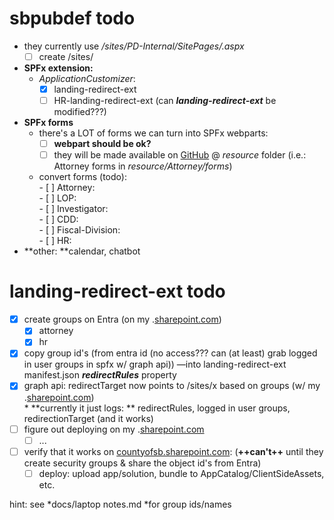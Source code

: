 # sbpubdef todo  
- they currently use */sites/PD-Internal/SitePages/<role>.aspx*  
    - [ ] create /sites/<role>  
- **SPFx extension:**  
    - *ApplicationCustomizer*:  
        - [x] landing-redirect-ext  
        - [ ] HR-landing-redirect-ext (can ***landing-redirect-ext*** be modified???)  
- **SPFx forms**  
    - there's a LOT of forms we can turn into SPFx webparts:  
        - [ ] **webpart should be ok?**  
        - [ ] they will be made available on [GitHub](http://github.com/steventhestudent/sbpubdef) @ *resource* folder (i.e.: Attorney forms in *resource/Attorney/forms*)  
    - convert forms (todo):  
            - [ ] Attorney:   
            - [ ] LOP:   
            - [ ] Investigator:   
            - [ ] CDD:   
            - [ ] Fiscal-Division:   
            - [ ] HR:   
- **other: **calendar, chatbot  
  
  
  
# landing-redirect-ext todo  
- [x] create groups on Entra (on my .[sharepoint.com](http://sharepoint.com))  
    - [x] attorney  
    - [x] hr  
- [x] copy group id's (from entra id (no access??? can (at least) grab logged in user groups in spfx w/ graph api))    —into landing-redirect-ext manifest.json ***redirectRules*** property  
- [x] graph api:  redirectTarget now points to  /sites/x based on groups (w/ my .[sharepoint.com](http://sharepoint.com))  
        * **currently it just logs: ** redirectRules, logged in user groups, redirectionTarget (and it works)  
- [ ] figure out deploying on my .[sharepoint.com](http://sharepoint.com)  
    - [ ] ...  
- [ ] verify that it works on [countyofsb.sharepoint.com](http://countyofsb.sharepoint.com): (**++can't++** until they create security groups & share the object id's from Entra)  
    - [ ] deploy: upload app/solution, bundle to AppCatalog/ClientSideAssets, etc.  
  
hint: see *docs/laptop notes.md *for group ids/names  
